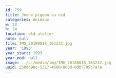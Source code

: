 ```yaml
---
id: 759
title: Jeune pigeon au nid
categories: Animaux
w: 33
h: 24
location: old atelier
note: null
file: IMG_20180818_163232.jpg
year: '1993'
year_start: 1993
year_end: null
image: ../../media/img/IMG_20180818_163232.jpg
uuid: 250dd90c-5317-4600-865d-8d07785c7a7a
---
```


